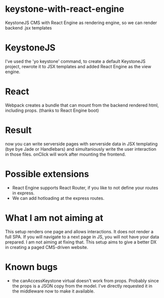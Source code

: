 # keystone-with-react-engine
KeystoneJS CMS with React Engine as rendering engine, so we can render backend .jsx templates

# KeystoneJS
I've used the 'yo keystone' command, to create a default KeystoneJS project, rewrote it to JSX templates and added React Engine as the view engine.

# React
Webpack creates a bundle that can mount from the backend rendered html, including props. (thanks to React Engine boot)

# Result
now you can write serverside pages with serverside data in JSX templating (bye bye Jade or Handlebars) and simultaniously write the user interaction in those files. onClick will work after mounting the frontend.

# Possible extensions
 - React Engine supports React Router, if you like to not define your routes in express.
 - We can add hotloading at the express routes.
 
# What I am not aiming at
This setup renders one page and allows interactions. It does not render a full SPA. If you will navigate to a next page in JS, you will not have your data prepared. I am not aiming at fixing that. This setup aims to give a better DX in creating a paged CMS-driven website.

# Known bugs
 - the canAccessKeystone virtual doesn't work from props. Probably since the props is a JSON copy from the model. I've directly requested it in the middleware now to make it available.
